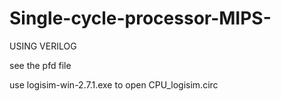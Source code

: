 # Single-cycle-processor-MIPS-
USING VERILOG

see the pfd file 

use logisim-win-2.7.1.exe to open CPU_logisim.circ
